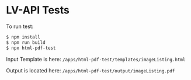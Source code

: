 # LV-API Tests

To run test:

```sh
$ npm install
$ npm run build
$ npx html-pdf-test
```

Input Template is here: `/apps/html-pdf-test/templates/imageListing.html`

Output is located here: `/apps/html-pdf-test/output/imageListing.pdf`
